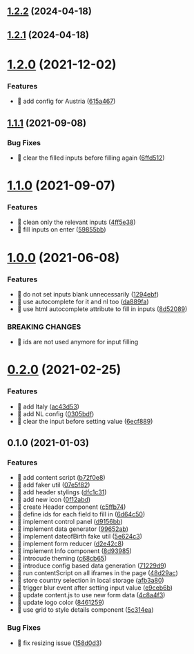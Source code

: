## [1.2.2](https://github.com/umutcanbolat/autofillr/compare/v1.2.1...v1.2.2) (2024-04-18)

## [1.2.1](https://github.com/umutcanbolat/autofillr/compare/v1.2.0...v1.2.1) (2024-04-18)

# [1.2.0](https://github.com/umutcanbolat/autofillr/compare/v1.1.1...v1.2.0) (2021-12-02)


### Features

* 🎸 add config for Austria ([615a467](https://github.com/umutcanbolat/autofillr/commit/615a46793a2022fb5c8e224f310953d53583d07f))

## [1.1.1](https://github.com/umutcanbolat/autofillr/compare/v1.1.0...v1.1.1) (2021-09-08)


### Bug Fixes

* 🐛 clear the filled inputs before filling again ([6ffd512](https://github.com/umutcanbolat/autofillr/commit/6ffd5123eaec40eeb37fb323f9857430d1b50bd7))

# [1.1.0](https://github.com/umutcanbolat/autofillr/compare/v1.0.0...v1.1.0) (2021-09-07)


### Features

* 🎸 clean only the relevant inputs ([4ff5e38](https://github.com/umutcanbolat/autofillr/commit/4ff5e38b3781d5e99744834de12cc8bbd5abb90e))
* 🎸 fill inputs on enter ([59855bb](https://github.com/umutcanbolat/autofillr/commit/59855bba56748ceadc62c5040969aa03921b75c9))

# [1.0.0](https://github.com/umutcanbolat/autofillr/compare/v0.2.0...v1.0.0) (2021-06-08)


### Features

* 🎸 do not set inputs blank unnecessarily ([1294ebf](https://github.com/umutcanbolat/autofillr/commit/1294ebfbcfcec2f1962a1a94b657eef904dce23c))
* 🎸 use autocomplete for it and nl too ([da889fa](https://github.com/umutcanbolat/autofillr/commit/da889faf7a3364280e47703f5b2f4acc6b4aa854))
* 🎸 use html autocomplete attribute to fill in inputs ([8d52089](https://github.com/umutcanbolat/autofillr/commit/8d52089c9f0b459014fa35b2d6bb7bd944abd690))


### BREAKING CHANGES

* 🧨 ids are not used anymore for input filling

# [0.2.0](https://github.com/umutcanbolat/autofillr/compare/v0.1.0...v0.2.0) (2021-02-25)


### Features

* 🎸 add Italy ([ac43d53](https://github.com/umutcanbolat/autofillr/commit/ac43d53a1e7a5737432e59a3b14b2d8237d5462f))
* 🎸 add NL config ([0305bdf](https://github.com/umutcanbolat/autofillr/commit/0305bdfa318440a508f1df45b340ce720366f25d))
* 🎸 clear the input before setting value ([6ecf889](https://github.com/umutcanbolat/autofillr/commit/6ecf889492d3fb5249e7b98ee727fbccfee83d32))

## 0.1.0 (2021-01-03)

### Features

- 🎸 add content script ([b72f0e8](https://github.com/umutcanbolat/autofillr/commit/b72f0e8bc8b28da8a512cbc4d2beb261d758004d))
- 🎸 add faker util ([07e5f82](https://github.com/umutcanbolat/autofillr/commit/07e5f82513b9693e999563af319a016521a8259f))
- 🎸 add header stylings ([dfc1c31](https://github.com/umutcanbolat/autofillr/commit/dfc1c31bf441caf2cb23b894f3e3132f50978989))
- 🎸 add new icon ([0f12abd](https://github.com/umutcanbolat/autofillr/commit/0f12abdf234d27e0779567f5a635959b64eada39))
- 🎸 create Header component ([c5ffb74](https://github.com/umutcanbolat/autofillr/commit/c5ffb74e801be0387a7b0697bf50df000067b5ec))
- 🎸 define ids for each field to fill in ([6d64c50](https://github.com/umutcanbolat/autofillr/commit/6d64c50e5ac9fa21f93886cadce432123d615739))
- 🎸 implement control panel ([d9156bb](https://github.com/umutcanbolat/autofillr/commit/d9156bb73395e51b684ba7dd712382444e9f0cde))
- 🎸 implement data generator ([99652ab](https://github.com/umutcanbolat/autofillr/commit/99652ab1a950359d7142ff57cf4acc4b0070ca24))
- 🎸 implement dateofBirth fake util ([5e624c3](https://github.com/umutcanbolat/autofillr/commit/5e624c3e5abae43a875701967e1036997bba72be))
- 🎸 implement form reducer ([d2e42c8](https://github.com/umutcanbolat/autofillr/commit/d2e42c86c34ff25000e2608eb37ef796344434e8))
- 🎸 implement Info component ([8d93985](https://github.com/umutcanbolat/autofillr/commit/8d9398562ce29784c5fb577449a4d92c6d17227d))
- 🎸 introcude theming ([c68cb65](https://github.com/umutcanbolat/autofillr/commit/c68cb657b73049a2ef755a72b1d9d301ee50189b))
- 🎸 introduce config based data generation ([71229d9](https://github.com/umutcanbolat/autofillr/commit/71229d9c5b73b325d6bfb4ad7663eada24cb3766))
- 🎸 run contentScript on all iframes in the page ([48d29ac](https://github.com/umutcanbolat/autofillr/commit/48d29ac51d140c07d4e37b6ad8fc923d4ddaa20e))
- 🎸 store country selection in local storage ([afb3a80](https://github.com/umutcanbolat/autofillr/commit/afb3a80ff926b0d53631ec696c8514321107515f))
- 🎸 trigger blur event after setting input value ([e9ceb6b](https://github.com/umutcanbolat/autofillr/commit/e9ceb6b67f79d0edd0c02fce07cd920ce3ceac89))
- 🎸 update content.js to use new form data ([4c8a4f3](https://github.com/umutcanbolat/autofillr/commit/4c8a4f37f7e406449a02a3bfcc3e8122de22ad37))
- 🎸 update logo color ([8461259](https://github.com/umutcanbolat/autofillr/commit/8461259099e6de1d32674ca81331df4c6b4a9da8))
- 🎸 use grid to style details component ([5c314ea](https://github.com/umutcanbolat/autofillr/commit/5c314ea4a75a6546a95b6cd9747096c4e4496f45))

### Bug Fixes

- 🐛 fix resizing issue ([158d0d3](https://github.com/umutcanbolat/autofillr/commit/158d0d3bfb426301a8dff57a54595c14c0001552))
